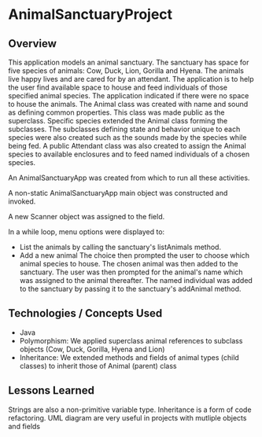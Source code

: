 # AnimalSanctuaryProject

## Overview
This application models an animal sanctuary. The sanctuary has space for five species of animals: Cow, Duck, Lion, Gorilla and Hyena. The animals live happy lives and are cared for by an attendant.
The application is to help the user find available space to house and feed individuals of those specified animal species. The application indicated if there were no space to house the animals. 
The Animal class was created with name and sound as defining common properties. This class was made public as the superclass. Specific species extended the Animal class forming the subclasses. The subclasses defining state and behavior unique to each species were also created such as the sounds made by the species while being fed. 
A public Attendant class was also created to assign the Animal species to available enclosures and to feed named individuals of a chosen species. 

An AnimalSanctuaryApp was created from which to run all these activities.

A non-static AnimalSanctuaryApp main object was constructed and invoked.

A new Scanner object was assigned to the field.

In a while loop, menu options were displayed to:
- List the animals by calling the sanctuary's listAnimals method.
- Add a new animal
The choice then prompted the user to choose which animal species to house. 
The chosen animal was then added to the sanctuary.
The user was then prompted for the animal's name which was assigned to the animal thereafter.
The named individual was added to the sanctuary by passing it to the sanctuary's addAnimal method.



## Technologies / Concepts Used
* Java
* Polymorphism: We applied superclass animal references to subclass objects (Cow, Duck, Gorilla, Hyena and Lion)
* Inheritance: We extended methods and fields of animal types (child classes) to inherit those of Animal (parent) class 

## Lessons Learned
 Strings are also a non-primitive variable type.
 Inheritance is a form of code refactoring.
 UML diagram are very useful in projects with mutliple objects and fields
 


